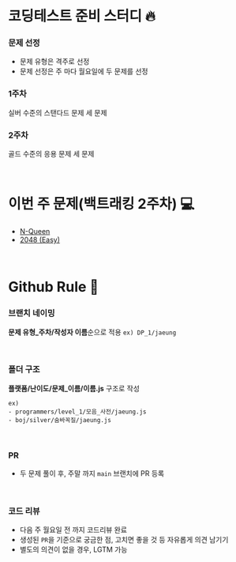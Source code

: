 # 코딩테스트 준비 스터디 🔥

### 문제 선정
- 문제 유형은 격주로 선정
- 문제 선정은 주 마다 월요일에 두 문제를 선정

### 1주차
실버 수준의 스탠다드 문제 세 문제
### 2주차
골드 수준의 응용 문제 세 문제


<br>

# 이번 주 문제(백트래킹 2주차) 💻
- [N-Queen](https://www.acmicpc.net/problem/9663)
- [2048 (Easy)](https://www.acmicpc.net/problem/12100)

<br>

# Github Rule 🚧
### 브랜치 네이밍

**문제 유형_주차/작성자 이름**순으로 적용 `ex) DP_1/jaeung`

<br>

### 폴더 구조

**플랫폼/난이도/문제_이름/이름.js** 구조로 작성

```
ex)
- programmers/level_1/모음_사전/jaeung.js
- boj/silver/숨바꼭질/jaeung.js
```

<br>

### PR
- 두 문제 풀이 후, 주말 까지 `main` 브랜치에 PR 등록

<br>

### 코드 리뷰
- 다음 주 월요일 전 까지 코드리뷰 완료
- 생성된 `PR`을 기준으로 궁금한 점, 고치면 좋을 것 등 자유롭게 의견 남기기
- 별도의 의견이 없을 경우, LGTM 가능
